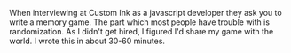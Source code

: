 When interviewing at Custom Ink as a javascript developer they ask you to write a memory game.  The part which most people have trouble with is randomization.  As I didn't get hired, I figured I'd share my game with the world.  I wrote this in about 30-60 minutes.
